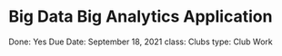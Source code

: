 # Big Data Big Analytics Application

Done: Yes
Due Date: September 18, 2021
class: Clubs
type: Club Work